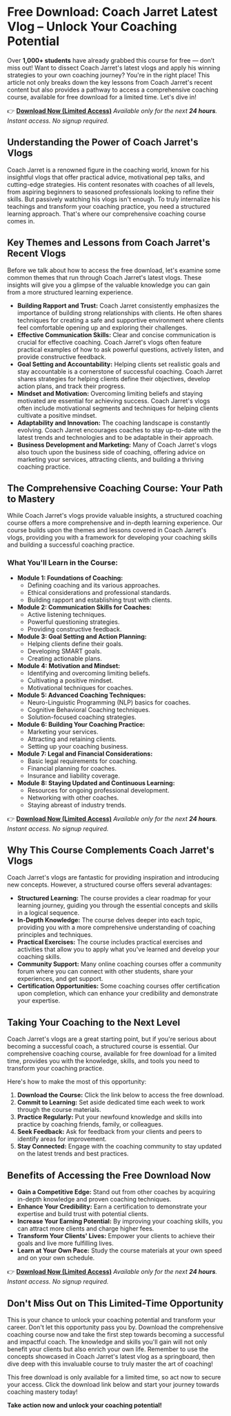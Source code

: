 # Free Download: Coach Jarret Latest Vlog – Unlock Your Coaching Potential

Over **1,000+ students** have already grabbed this course for free — don’t miss out!
Want to dissect Coach Jarret's latest vlogs and apply his winning strategies to your own coaching journey? You're in the right place! This article not only breaks down the key lessons from Coach Jarret's recent content but also provides a pathway to access a comprehensive coaching course, available for free download for a limited time. Let's dive in!

👉 **[Download Now (Limited Access)](https://udemywork.com/coach-jarret-latest-vlog)**
_Available only for the next **24 hours**. Instant access. No signup required._

## Understanding the Power of Coach Jarret's Vlogs

Coach Jarret is a renowned figure in the coaching world, known for his insightful vlogs that offer practical advice, motivational pep talks, and cutting-edge strategies. His content resonates with coaches of all levels, from aspiring beginners to seasoned professionals looking to refine their skills. But passively watching his vlogs isn't enough. To truly internalize his teachings and transform your coaching practice, you need a structured learning approach. That's where our comprehensive coaching course comes in.

## Key Themes and Lessons from Coach Jarret's Recent Vlogs

Before we talk about how to access the free download, let's examine some common themes that run through Coach Jarret's latest vlogs. These insights will give you a glimpse of the valuable knowledge you can gain from a more structured learning experience.

*   **Building Rapport and Trust:** Coach Jarret consistently emphasizes the importance of building strong relationships with clients. He often shares techniques for creating a safe and supportive environment where clients feel comfortable opening up and exploring their challenges.
*   **Effective Communication Skills:** Clear and concise communication is crucial for effective coaching. Coach Jarret's vlogs often feature practical examples of how to ask powerful questions, actively listen, and provide constructive feedback.
*   **Goal Setting and Accountability:** Helping clients set realistic goals and stay accountable is a cornerstone of successful coaching. Coach Jarret shares strategies for helping clients define their objectives, develop action plans, and track their progress.
*   **Mindset and Motivation:** Overcoming limiting beliefs and staying motivated are essential for achieving success. Coach Jarret's vlogs often include motivational segments and techniques for helping clients cultivate a positive mindset.
*   **Adaptability and Innovation:** The coaching landscape is constantly evolving. Coach Jarret encourages coaches to stay up-to-date with the latest trends and technologies and to be adaptable in their approach.
*   **Business Development and Marketing:** Many of Coach Jarret's vlogs also touch upon the business side of coaching, offering advice on marketing your services, attracting clients, and building a thriving coaching practice.

## The Comprehensive Coaching Course: Your Path to Mastery

While Coach Jarret's vlogs provide valuable insights, a structured coaching course offers a more comprehensive and in-depth learning experience. Our course builds upon the themes and lessons covered in Coach Jarret's vlogs, providing you with a framework for developing your coaching skills and building a successful coaching practice.

### What You'll Learn in the Course:

*   **Module 1: Foundations of Coaching:**
    *   Defining coaching and its various approaches.
    *   Ethical considerations and professional standards.
    *   Building rapport and establishing trust with clients.
*   **Module 2: Communication Skills for Coaches:**
    *   Active listening techniques.
    *   Powerful questioning strategies.
    *   Providing constructive feedback.
*   **Module 3: Goal Setting and Action Planning:**
    *   Helping clients define their goals.
    *   Developing SMART goals.
    *   Creating actionable plans.
*   **Module 4: Motivation and Mindset:**
    *   Identifying and overcoming limiting beliefs.
    *   Cultivating a positive mindset.
    *   Motivational techniques for coaches.
*   **Module 5: Advanced Coaching Techniques:**
    *   Neuro-Linguistic Programming (NLP) basics for coaches.
    *   Cognitive Behavioral Coaching techniques.
    *   Solution-focused coaching strategies.
*   **Module 6: Building Your Coaching Practice:**
    *   Marketing your services.
    *   Attracting and retaining clients.
    *   Setting up your coaching business.
*   **Module 7: Legal and Financial Considerations:**
    *   Basic legal requirements for coaching.
    *   Financial planning for coaches.
    *   Insurance and liability coverage.
*   **Module 8: Staying Updated and Continuous Learning:**
    *   Resources for ongoing professional development.
    *   Networking with other coaches.
    *   Staying abreast of industry trends.

👉 **[Download Now (Limited Access)](https://udemywork.com/coach-jarret-latest-vlog)**
_Available only for the next **24 hours**. Instant access. No signup required._

## Why This Course Complements Coach Jarret's Vlogs

Coach Jarret's vlogs are fantastic for providing inspiration and introducing new concepts. However, a structured course offers several advantages:

*   **Structured Learning:** The course provides a clear roadmap for your learning journey, guiding you through the essential concepts and skills in a logical sequence.
*   **In-Depth Knowledge:** The course delves deeper into each topic, providing you with a more comprehensive understanding of coaching principles and techniques.
*   **Practical Exercises:** The course includes practical exercises and activities that allow you to apply what you've learned and develop your coaching skills.
*   **Community Support:** Many online coaching courses offer a community forum where you can connect with other students, share your experiences, and get support.
*   **Certification Opportunities:** Some coaching courses offer certification upon completion, which can enhance your credibility and demonstrate your expertise.

## Taking Your Coaching to the Next Level

Coach Jarret's vlogs are a great starting point, but if you're serious about becoming a successful coach, a structured course is essential. Our comprehensive coaching course, available for free download for a limited time, provides you with the knowledge, skills, and tools you need to transform your coaching practice.

Here's how to make the most of this opportunity:

1.  **Download the Course:** Click the link below to access the free download.
2.  **Commit to Learning:** Set aside dedicated time each week to work through the course materials.
3.  **Practice Regularly:** Put your newfound knowledge and skills into practice by coaching friends, family, or colleagues.
4.  **Seek Feedback:** Ask for feedback from your clients and peers to identify areas for improvement.
5.  **Stay Connected:** Engage with the coaching community to stay updated on the latest trends and best practices.

## Benefits of Accessing the Free Download Now

*   **Gain a Competitive Edge:** Stand out from other coaches by acquiring in-depth knowledge and proven coaching techniques.
*   **Enhance Your Credibility:** Earn a certification to demonstrate your expertise and build trust with potential clients.
*   **Increase Your Earning Potential:** By improving your coaching skills, you can attract more clients and charge higher fees.
*   **Transform Your Clients' Lives:** Empower your clients to achieve their goals and live more fulfilling lives.
*   **Learn at Your Own Pace:** Study the course materials at your own speed and on your own schedule.

👉 **[Download Now (Limited Access)](https://udemywork.com/coach-jarret-latest-vlog)**
_Available only for the next **24 hours**. Instant access. No signup required._

## Don't Miss Out on This Limited-Time Opportunity

This is your chance to unlock your coaching potential and transform your career. Don't let this opportunity pass you by. Download the comprehensive coaching course now and take the first step towards becoming a successful and impactful coach. The knowledge and skills you'll gain will not only benefit your clients but also enrich your own life. Remember to use the concepts showcased in Coach Jarret's latest vlog as a springboard, then dive deep with this invaluable course to truly master the art of coaching!

This free download is only available for a limited time, so act now to secure your access. Click the download link below and start your journey towards coaching mastery today!

**Take action now and unlock your coaching potential!**
